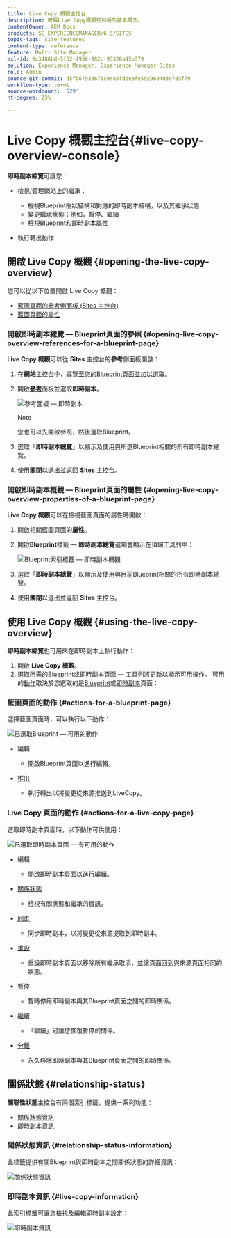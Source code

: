 ```yaml
---
title: Live Copy 概觀主控台
description: 瞭解Live Copy概觀控制檯的基本概念。
contentOwner: AEM Docs
products: SG_EXPERIENCEMANAGER/6.5/SITES
topic-tags: site-features
content-type: reference
feature: Multi Site Manager
exl-id: 0c3488bd-5f32-4956-882c-93326a45b379
solution: Experience Manager, Experience Manager Sites
role: Admin
source-git-commit: d5fb67933676c9ea5fdbeafe592960403e78af79
workflow-type: tm+mt
source-wordcount: '529'
ht-degree: 25%

---
```


# Live Copy 概觀主控台{#live-copy-overview-console}

**即時副本綜覽**&#x200B;可讓您：

* 檢視/管理網站上的繼承：

   * 檢視Blueprint樹狀結構和對應的即時副本結構，以及其繼承狀態
   * 變更繼承狀態；例如，暫停、繼續
   * 檢視Blueprint和即時副本屬性

* 執行轉出動作

## 開啟 Live Copy 概觀 {#opening-the-live-copy-overview}

您可以從以下位置開啟 Live Copy 概觀：

* [藍圖頁面的參考側面板 (Sites 主控台)](#opening-live-copy-overview-references-for-a-blueprint-page)
* [藍圖頁面的屬性](#opening-live-copy-overview-properties-of-a-blueprint-page)

### 開啟即時副本總覽 — Blueprint頁面的參照 {#opening-live-copy-overview-references-for-a-blueprint-page}

**Live Copy 概觀**&#x200B;可以從 **Sites** 主控台的&#x200B;**參考**&#x200B;側面板開啟：

1. 在&#x200B;**網站**&#x200B;主控台中，[導覽至您的Blueprint頁面並加以選取](/help/sites-authoring/basic-handling.md#viewing-and-selecting-resources)。
1. 開啟&#x200B;**[參考](/help/sites-authoring/basic-handling.md#references)**&#x200B;面板並選取&#x200B;**即時副本**。

   ![參考面板 — 即時副本](assets/chlimage_1-359.png)

   >[!NOTE]
   >
   >您也可以先開啟參照，然後選取Blueprint。

1. 選取「**即時副本總覽**」以顯示及使用與所選Blueprint相關的所有即時副本總覽。
1. 使用&#x200B;**關閉**&#x200B;以退出並返回 **Sites** 主控台。

### 開啟即時副本概觀 — Blueprint頁面的屬性 {#opening-live-copy-overview-properties-of-a-blueprint-page}

**Live Copy 概觀**&#x200B;可以在檢視藍圖頁面的屬性時開啟：

1. 開啟相關藍圖頁面的&#x200B;**屬性**。
1. 開啟&#x200B;**Blueprint**&#x200B;標籤 — **即時副本總覽**&#x200B;選項會顯示在頂端工具列中：

   ![Blueprint索引標籤 — 即時副本概觀](assets/chlimage_1-360.png)

1. 選取「**即時副本總覽**」以顯示及使用與目前Blueprint相關的所有即時副本總覽。

1. 使用&#x200B;**關閉**&#x200B;以退出並返回 **Sites** 主控台。

## 使用 Live Copy 概觀 {#using-the-live-copy-overview}

**即時副本綜覽**&#x200B;也可用來在即時副本上執行動作：

1. 開啟 **Live Copy 概觀**。
1. 選取所需的Blueprint或即時副本頁面 — 工具列將更新以顯示可用操作。 可用的[動作](/help/sites-administering/msm.md#terms-used)取決於您選取的是[Blueprint](#actions-for-a-blueprint-page)或[即時副本](#actions-for-a-live-copy-page)頁面：

### 藍圖頁面的動作 {#actions-for-a-blueprint-page}

選擇藍圖頁面時，可以執行以下動作：

![已選取Blueprint — 可用的動作](assets/chlimage_1-361.png)

* 編輯

   * 開啟Blueprint頁面以進行編輯。

* [推出](/help/sites-administering/msm.md#rollout-and-synchronize)

   * 執行轉出以將變更從來源推送到LiveCopy。

### Live Copy 頁面的動作 {#actions-for-a-live-copy-page}

選取即時副本頁面時，以下動作可供使用：

![已選取即時副本頁面 — 有可用的動作](assets/chlimage_1-362.png)

* 編輯

   * 開啟即時副本頁面以進行編輯。

* [關係狀態](#relationship-status)

   * 檢視有關狀態和繼承的資訊。

* [同步](/help/sites-administering/msm.md#rollout-and-synchronize)

   * 同步即時副本，以將變更從來源提取到即時副本。

* [重設](/help/sites-administering/msm-livecopy.md#resetting-a-live-copy-page)

   * 重設即時副本頁面以移除所有繼承取消，並讓頁面回到與來源頁面相同的狀態。

* [暫停](/help/sites-administering/msm.md#suspending-and-cancelling-inheritance-and-synchronization)

   * 暫時停用即時副本與其Blueprint頁面之間的即時關係。

* [繼續](/help/sites-administering/msm-livecopy.md#resuming-inheritance-for-a-page)

   * 「繼續」可讓您恢復暫停的關係。

* [分離](/help/sites-administering/msm.md#detaching-a-live-copy)

   * 永久移除即時副本與其Blueprint頁面之間的即時關係。

## 關係狀態 {#relationship-status}

**關聯性狀態**&#x200B;主控台有兩個索引標籤，提供一系列功能：

* [關係狀態資訊](#relationship-status-information)
* [即時副本資訊](#live-copy-information)

### 關係狀態資訊 {#relationship-status-information}

此標籤提供有關Blueprint與即時副本之間關係狀態的詳細資訊：

![關係狀態資訊](assets/chlimage_1-363.png)

### 即時副本資訊 {#live-copy-information}

此索引標籤可讓您檢視及編輯即時副本設定：

![即時副本資訊](assets/chlimage_1-364.png)
